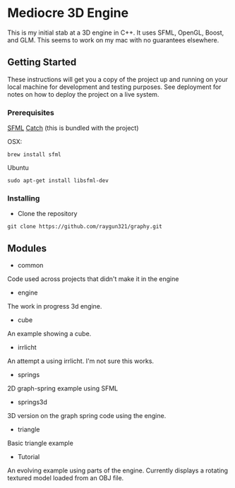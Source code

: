 # Mediocre 3D Engine

This is my initial stab at a 3D engine in C++.  It uses SFML, OpenGL, Boost, and GLM.  This seems to work on my mac with no guarantees elsewhere.

## Getting Started

These instructions will get you a copy of the project up and running on your local machine for development and testing purposes. See deployment for notes on how to deploy the project on a live system.

### Prerequisites

[SFML](https://www.sfml-dev.org/)
[Catch](https://github.com/philsquared/Catch) (this is bundled with the project)

OSX:

```
brew install sfml
```

Ubuntu
```
sudo apt-get install libsfml-dev
```

### Installing

* Clone the repository

```
git clone https://github.com/raygun321/graphy.git
```

## Modules

* common

Code used across projects that didn't make it in the engine

* engine

The work in progress 3d engine.

* cube

An example showing a cube.

* irrlicht

An attempt a using irrlicht. I'm not sure this works.

* springs

2D graph-spring example using SFML

* springs3d

3D version on the graph spring code using the engine.

* triangle

Basic triangle example

* Tutorial

An evolving example using parts of the engine. Currently displays a rotating textured model loaded from an OBJ file.
